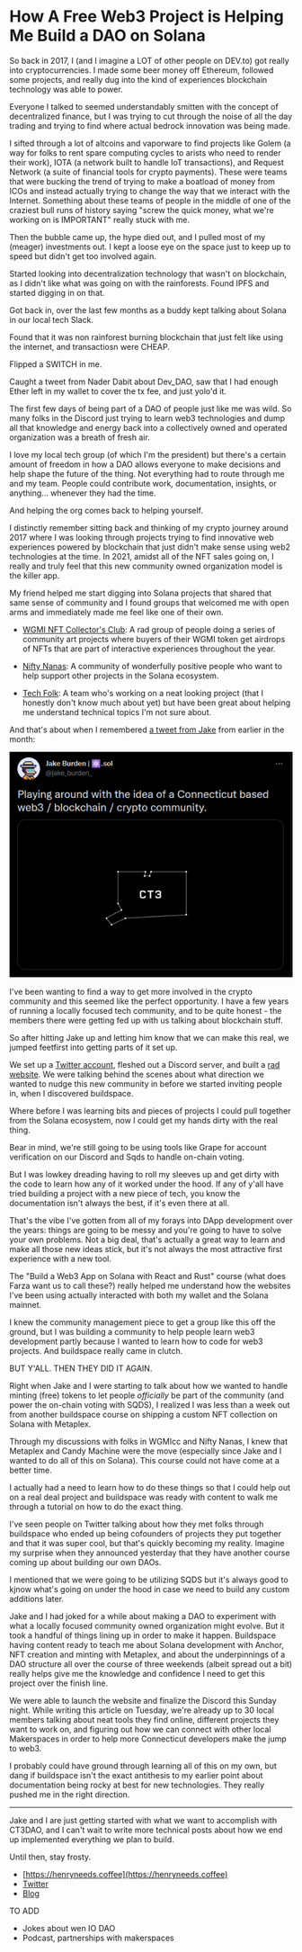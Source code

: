 # How A Free Web3 Project is Helping Me Build a DAO on Solana

So back in 2017, I (and I imagine a LOT of other people on DEV.to) got really into cryptocurrencies. I made some beer money off Ethereum, followed some projects, and really dug into the kind of experiences blockchain technology was able to power.

Everyone I talked to seemed understandably smitten with the concept of decentralized finance, but I was trying to cut through the noise of all the day trading and trying to find where actual bedrock innovation was being made.

I sifted through a lot of altcoins and vaporware to find projects like Golem (a way for folks to rent spare computing cycles to arists who need to render their work), IOTA (a network built to handle IoT transactions), and Request Network (a suite of financial tools for crypto payments). These were teams that were bucking the trend of trying to make a boatload of money from ICOs and instead actually trying to change the way that we interact with the Internet. Something about these teams of people in the middle of one of the craziest bull runs of history saying "screw the quick money, what we're working on is IMPORTANT" really stuck with me.

Then the bubble came up, the hype died out, and I pulled most of my (meager) investments out. I kept a loose eye on the space just to keep up to speed but didn't get too involved again.

Started looking into decentralization technology that wasn't on blockchain, as I didn't like what was going on with the rainforests. Found IPFS and started digging in on that.

Got back in, over the last few months as a buddy kept talking about Solana in our local tech Slack.

Found that it was non rainforest burning blockchain that just felt like using the internet, and transactiosn were CHEAP.

Flipped a SWITCH in me.

Caught a tweet from Nader Dabit about Dev_DAO, saw that I had enough Ether left in my wallet to cover the tx fee, and just yolo'd it.

The first few days of being part of a DAO of people just like me was wild. So many folks in the Discord just trying to learn web3 technologies and dump all that knowledge and energy back into a collectively owned and operated organization was a breath of fresh air.

I love my local tech group (of which I'm the president) but there's a certain amount of freedom in how a DAO allows everyone to make decisions and help shape the future of the thing. Not everything had to route through me and my team. People could contribute work, documentation, insights, or anything... whenever they had the time.

And helping the org comes back to helping yourself.

I distinctly remember sitting back and thinking of my crypto journey around 2017 where I was looking through projects trying to find innovative web experiences powered by blockchain that just didn't make sense using web2 technologies at the time. In 2021, amidst all of the NFT sales going on, I really and truly feel that this new community owned organization model is the killer app.

My friend helped me start digging into Solana projects that shared that same sense of community and I found groups that welcomed me with open arms and immediately made me feel like one of their own.

- [WGMI NFT Collector's Club](https://wgmi.cc/): A rad group of people doing a series of community art projects where buyers of their WGMI token get airdrops of NFTs that are part of interactive experiences throughout the year.

- [Nifty Nanas](https://www.niftynanas.com/): A community of wonderfully positive people who want to help support other projects in the Solana ecosystem.

- [Tech Folk](https://twitter.com/techfolk_nft): A team who's working on a neat looking project (that I honestly don't know much about yet) but have been great about helping me understand technical topics I'm not sure about.

And that's about when I remembered [a tweet from Jake](https://twitter.com/jake_burden_/status/1455549038527406084) from earlier in the month:

![](./images/jakeTweet.png)

I've been wanting to find a way to get more involved in the crypto community and this seemed like the perfect opportunity. I have a few years of running a locally focused tech community, and to be quite honest - the members there were getting fed up with us talking about blockchain stuff.

So after hitting Jake up and letting him know that we can make this real, we jumped feetfirst into getting parts of it set up.

We set up a [Twitter account](https://twitter.com/ct3_dao), fleshed out a Discord server, and built a [rad website](https://ct3dao.io). We were talking behind the scenes about what direction we wanted to nudge this new community in before we started inviting people in, when I discovered buildspace.

Where before I was learning bits and pieces of projects I could pull together from the Solana ecosystem, now I could get my hands dirty with the real thing.

Bear in mind, we're still going to be using tools like Grape for account verification on our Discord and Sqds to handle on-chain voting.

But I was lowkey dreading having to roll my sleeves up and get dirty with the code to learn how any of it worked under the hood. If any of y'all have tried building a project with a new piece of tech, you know the documentation isn't always the best, if it's even there at all.

That's the vibe I've gotten from all of my forays into DApp development over the years: things are going to be messy and you're going to have to solve your own problems. Not a big deal, that's actually a great way to learn and make all those new ideas stick, but it's not always the most attractive first experience with a new tool.

The "Build a Web3 App on Solana with React and Rust" course (what does Farza want us to call these?) really helped me understand how the websites I've been using actually interacted with both my wallet and the Solana mainnet.

I knew the community management piece to get a group like this off the ground, but I was building a community to help people learn web3 development partly because I wanted to learn how to code for web3 projects. And buildspace really came in clutch.

BUT Y'ALL. THEN THEY DID IT AGAIN.

Right when Jake and I were starting to talk about how we wanted to handle minting (free) tokens to let people _officially_ be part of the community (and power the on-chain voting with SQDS), I realized I was less than a week out from another buildspace course on shipping a custom NFT collection on Solana with Metaplex.

Through my discussions with folks in WGMIcc and Nifty Nanas, I knew that Metaplex and Candy Machine were the move (especially since Jake and I wanted to do all of this on Solana). This course could not have come at a better time.

I actually had a need to learn how to do these things so that I could help out on a real deal project and buildspace was ready with content to walk me through a tutorial on how to do the exact thing.

I've seen people on Twitter talking about how they met folks through buildspace who ended up being cofounders of projects they put together and that it was super cool, but that's quickly becoming my reality. Imagine my surprise when they announced yesterday that they have another course coming up about building our own DAOs.

I mentioned that we were going to be utilizing SQDS but it's always good to kjnow what's going on under the hood in case we need to build any custom additions later.

Jake and I had joked for a while about making a DAO to experiment with what a locally focused community owned organization might evolve. But it took a handful of things lining up in order to make it happen. Buildspace having content ready to teach me about Solana development with Anchor, NFT creation and minting with Metaplex, and about the underpinnings of a DAO structure all over the course of three weekends (albeit spread out a bit) really helps give me the knowledge and confidence I need to get this project over the finish line.

We were able to launch the website and finalize the Discord this Sunday night. While writing this article on Tuesday, we're already up to 30 local members talking about neat tools they find online, different projects they want to work on, and figuring out how we can connect with other local Makerspaces in order to help more Connecticut developers make the jump to web3.

I probably could have ground through learning all of this on my own, but dang if buildspace isn't the exact antithesis to my earlier point about documentation being rocky at best for new technologies. They really pushed me in the right direction.

---

Jake and I are just getting started with what we want to accomplish with CT3DAO, and I can't wait to write more technical posts about how we end up implemented everything we plan to build.

Until then, stay frosty.

- [https://henryneeds.coffee](https://henryneeds.coffee)
- [Twitter](https://twitter.com/quinncuatro)
- [Blog](https://henryneeds.coffee/blog/)

TO ADD
- Jokes about wen IO DAO
- Podcast, partnerships with makerspaces